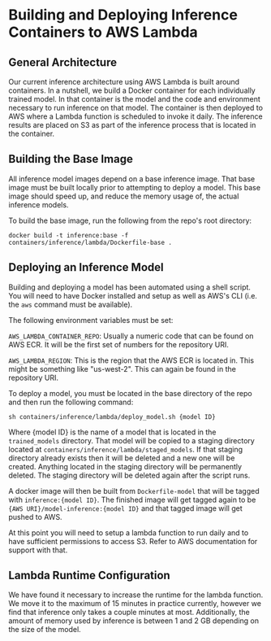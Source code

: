 # Building and Deploying Inference Containers to AWS Lambda

## General Architecture

Our current inference architecture using AWS Lambda is built around containers.
In a nutshell, we build a Docker container for each individually trained model.
In that container is the model and the code and environment necessary to run inference on that model.
The container is then deployed to AWS where a Lambda function is scheduled to invoke it daily.
The inference results are placed on S3 as part of the inference process that is located in the container.

## Building the Base Image

All inference model images depend on a base inference image.
That base image must be built locally prior to attempting to deploy a model.
This base image should speed up, and reduce the memory usage of, the actual inference models.

To build the base image, run the following from the repo's root directory:
```
docker build -t inference:base -f containers/inference/lambda/Dockerfile-base .
```

## Deploying an Inference Model

Building and deploying a model has been automated using a shell script.
You will need to have Docker installed and setup as well as AWS's CLI (i.e. the `aws` command must be available).

The following environment variables must be set:

`AWS_LAMBDA_CONTAINER_REPO`: Usually a numeric code that can be found on AWS ECR. It will be the first set of numbers for the repository URI.

`AWS_LAMBDA_REGION`: This is the region that the AWS ECR is located in. This might be something like "us-west-2". This can again be found in the repository URI.

To deploy a model, you must be located in the base directory of the repo and then run the following command:
```
sh containers/inference/lambda/deploy_model.sh {model ID}
```

Where {model ID} is the name of a model that is located in the `trained_models` directory.
That model will be copied to a staging directory located at `containers/inference/lambda/staged_models`.
If that staging directory already exists then it will be deleted and a new one will be created.
Anything located in the staging directory will be permanently deleted.
The staging directory will be deleted again after the script runs.

A docker image will then be built from `Dockerfile-model` that will be tagged with `inference:{model ID}`.
The finished image will get tagged again to be `{AWS URI}/model-inference:{model ID}` and that tagged image will get pushed to AWS.

At this point you will need to setup a lambda function to run daily and to have sufficient permissions to access S3.
Refer to AWS documentation for support with that.

## Lambda Runtime Configuration

We have found it necessary to increase the runtime for the lambda function.
We move it to the maximum of 15 minutes in practice currently, however we find that inference only takes a couple minutes at most.
Additionally, the amount of memory used by inference is between 1 and 2 GB depending on the size of the model.
